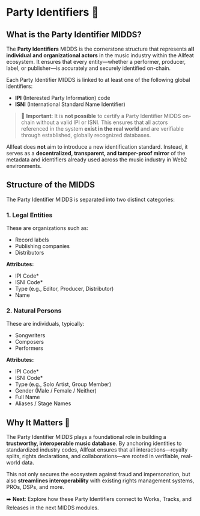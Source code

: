 # Party Identifiers 🧾

## What is the Party Identifier MIDDS?

The **Party Identifiers** MIDDS is the cornerstone structure that represents **all individual and organizational actors** in the music industry within the Allfeat ecosystem. It ensures that every entity—whether a performer, producer, label, or publisher—is accurately and securely identified on-chain.

Each Party Identifier MIDDS is linked to at least one of the following global identifiers:

-   **IPI** (Interested Party Information) code
-   **ISNI** (International Standard Name Identifier)

> 🛑 **Important**: It is **not possible** to certify a Party Identifier MIDDS on-chain without a valid IPI or ISNI. This ensures that all actors referenced in the system **exist in the real world** and are verifiable through established, globally recognized databases.

Allfeat does **not** aim to introduce a new identification standard. Instead, it serves as a **decentralized, transparent, and tamper-proof mirror** of the metadata and identifiers already used across the music industry in Web2 environments.

## Structure of the MIDDS

The Party Identifier MIDDS is separated into two distinct categories:

### 1. **Legal Entities**

These are organizations such as:

-   Record labels
-   Publishing companies
-   Distributors

**Attributes:**

-   IPI Code\*
-   ISNI Code\*
-   Type (e.g., Editor, Producer, Distributor)
-   Name

### 2. **Natural Persons**

These are individuals, typically:

-   Songwriters
-   Composers
-   Performers

**Attributes:**

-   IPI Code\*
-   ISNI Code\*
-   Type (e.g., Solo Artist, Group Member)
-   Gender (Male / Female / Neither)
-   Full Name
-   Aliases / Stage Names

## Why It Matters 🧠

The Party Identifier MIDDS plays a foundational role in building a **trustworthy, interoperable music database**. By anchoring identities to standardized industry codes, Allfeat ensures that all interactions—royalty splits, rights declarations, and collaborations—are rooted in verifiable, real-world data.

This not only secures the ecosystem against fraud and impersonation, but also **streamlines interoperability** with existing rights management systems, PROs, DSPs, and more.

➡️ **Next**: Explore how these Party Identifiers connect to Works, Tracks, and Releases in the next MIDDS modules.
